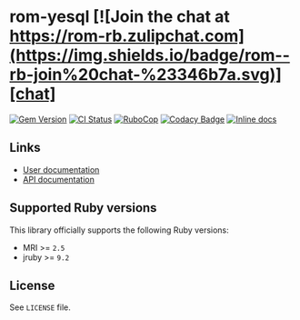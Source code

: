 [gem]: https://rubygems.org/gems/rom-yesql
[actions]: https://github.com/rom-rb/rom-yesql/actions
[codacy]: https://www.codacy.com/gh/rom-rb/rom-yesql
[chat]: https://rom-rb.zulipchat.com
[inchpages]: http://inch-ci.org/github/rom-rb/rom-yesql

# rom-yesql [![Join the chat at https://rom-rb.zulipchat.com](https://img.shields.io/badge/rom--rb-join%20chat-%23346b7a.svg)][chat]

[![Gem Version](https://badge.fury.io/rb/rom-yesql.svg)][gem]
[![CI Status](https://github.com/rom-rb/rom-yesql/workflows/ci/badge.svg)][actions]
[![RuboCop](https://github.com/rom-rb/rom-yesql/actions/workflows/rubocop.yml/badge.svg)](https://github.com/rom-rb/rom-yesql/actions/workflows/rubocop.yml)
[![Codacy Badge](https://api.codacy.com/project/badge/Coverage/88fbb464691e4666b94e0455468b68bf)][codacy]
[![Inline docs](http://inch-ci.org/github/rom-rb/rom-yesql.svg?branch=main)][inchpages]

## Links

* [User documentation](http://rom-rb.org/learn/yesql)
* [API documentation](http://rubydoc.info/gems/rom-yesql)

## Supported Ruby versions

This library officially supports the following Ruby versions:

* MRI >= `2.5`
* jruby >= `9.2`

## License

See `LICENSE` file.
